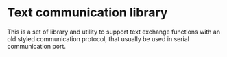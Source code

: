 # Text communication library

This is a set of library and utility to
support text exchange functions with an old styled communication protocol,
that usually be used in serial communication port.
